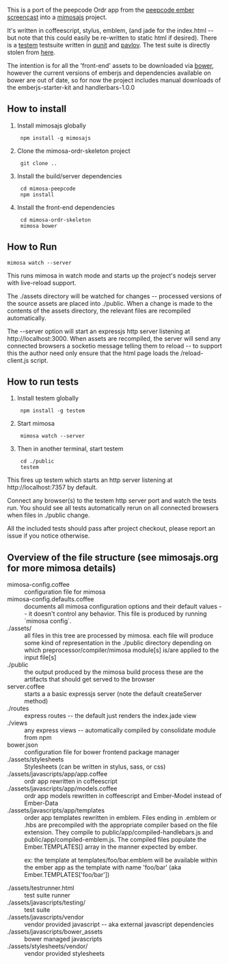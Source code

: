 This is a port of the peepcode Ordr app from the [peepcode ember
screencast][1] into a [mimosajs][2] project.

[1]:https://peepcode.com/products/emberjs
[2]:http://mimosajs.com
[3]:https://github.com/airportyh/testem
[4]:http://qunitjs.com
[5]:https://github.com/mmonteleone/pavlov
[6]:https://github.com/Ember-SC/peepcode-ordr-test/
[7]:http://bower.io/

It's written in coffeescript, stylus, emblem, (and jade for the index.html -- but note that
this could easily be re-written to static html if desired).  There is a [testem][3] testsuite written
in [qunit][4] and [pavlov][5].  The test
suite is directly stolen from [here][6].

The intention is for all the 'front-end' assets to be downloaded via [bower][7], however the current
versions of emberjs and dependencies available on bower are out of date, so for now the project includes
manual downloads of the emberjs-starter-kit and handlerbars-1.0.0

How to install
--------------

1. Install mimosajs globally

        npm install -g mimosajs

2. Clone the mimosa-ordr-skeleton project

        git clone ..

3. Install the build/server dependencies

        cd mimosa-peepcode
        npm install

4. Install the front-end dependencies

        cd mimosa-ordr-skeleton
        mimosa bower

How to Run
----------

    mimosa watch --server

This runs mimosa in watch mode and starts up the project's nodejs server with live-reload
support.

The ./assets directory will be watched for changes -- processed versions of the source assets
are placed into ./public.  When a change is made to the contents of the assets directory, the
relevant files are recompiled automatically.

The --server option will start an expressjs http server listening at http://localhost:3000.
When assets are recompiled, the server will send any connected browsers a socketio message
telling them to reload -- to support this the author need only ensure that the html page
loads the /reload-client.js script.

How to run tests
----------------

1. Install testem globally

        npm install -g testem

2. Start mimosa

        mimosa watch --server

3. Then in another terminal, start testem

        cd ./public
        testem

This fires up testem which starts an http server listening at http://localhost:7357
by default.

Connect any browser(s) to the testem http server port and watch the tests run.  You should see
all tests automatically rerun on all connected browsers when files in ./public change.

All the included tests should pass after project checkout, please report an issue if you notice
otherwise.

Overview of the file structure (see mimosajs.org for more mimosa details)
-------------------------------------------------------------------------

<dl>
<dt>mimosa-config.coffee</dt>
<dd>configuration file for mimosa</dd>

<dt>mimosa-config.defaults.coffee</dt>
<dd>documents all mimosa configuration options and
their default values -- it doesn't control any behavior.
This file is produced by running `mimosa config`.</dd>

<dt>./assets/</dt>
<dd>all files in this tree are processed by mimosa.
each file will produce some kind of representation
in the ./public directory depending on
which preprocessor/compiler/mimosa module[s] is/are applied to the input file[s]
</dd>

<dt>./public</dt>
<dd>the output produced by the mimosa build process these are the artifacts that
should get served to the browser</dd>

<dt>server.coffee</dt>
<dd>starts a a basic expressjs server (note the default createServer method)</dd>

<dt>./routes</dt>
<dd>express routes -- the default just renders the index.jade view</dd>

<dt>./views</dt>
<dd>any express views -- automatically compiled by consolidate module from npm</dd>

<dt>bower.json</dt>
<dd>configuration file for bower frontend package manager </dd>

<dt>./assets/stylesheets</dt>
<dd>Stylesheets (can be written in stylus, sass, or css)</dd>

<dt>./assets/javascripts/app/app.coffee</dt>
<dd>ordr app rewritten in coffeescript</dd>

<dt>./assets/javascripts/app/models.coffee</dt>
<dd>ordr app models rewritten in coffeescript and Ember-Model instead of Ember-Data</dd>

<dt>./assets/javascripts/app/templates</dt>
<dd>
order app templates rewritten in emblem.  Files ending in .emblem or .hbs are precompiled with the appropriate compiler
based on the file extension.
They compile to public/app/compiled-handlebars.js and public/app/compiled-emblem.js.
The compiled files populate the Ember.TEMPLATES[] array in the manner expected by ember.
<p>ex: the template at templates/foo/bar.emblem will be available within the ember app as the
template with name 'foo/bar' (aka Ember.TEMPLATES['foo/bar'])</p>
</dd>

<dt>./assets/testrunner.html</dt>
<dd>test suite runner</dd>

<dt>./assets/javascripts/testing/</dt>
<dd>test suite</dd>

<dt>./assets/javascripts/vendor</dt>
<dd>vendor provided javascript -- aka external javascript dependencies</dd>

<dt>./assets/javascripts/bower_assets</dt>
<dd>bower managed javascripts</dd>

<dt>./assets/stylesheets/vendor/</dt>
<dd>vendor provided stylesheets</dd>